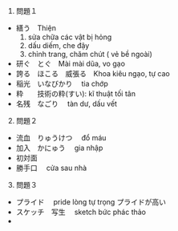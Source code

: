 1. 問題１
 - 繕う　Thiện
    1. sửa chữa các vật bị hỏng
    2. dấu diếm, che đậy
    3. chỉnh trang, chăm chút ( vẻ bề ngoài)
 - 研ぐ　とぐ　Mài mài dũa, vo gạo
 - 誇る　ほこる　威張る　Khoa kiêu ngạo, tự cao
 - 稲光　いなびかり　 tia chớp
 - 粋　　技術の粋(すい): kĩ thuật tối tân
 - 名残　なごり　 tàn dư, dấu vết
2. 問題２
 - 流血　りゅうけつ　 đổ máu
 - 加入　かにゅう　 gia nhập
 - 初対面　
 - 勝手口　 cửa sau nhà
3. 問題３
 - プライド　 pride lòng tự trọng プライドが高い
 - スケッチ　写生　 sketch  bức phác thảo
 - 